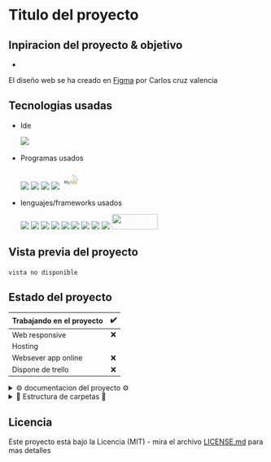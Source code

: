 # Titulo del proyecto

## Inpiracion del proyecto & objetivo

-  

El diseño web se ha creado en [Figma](https://www.figma.com/file/kP0SJhf4iDDa9kAzsz1LM1/Github-projects?node-id=0%3A1) por Carlos cruz valencia

## Tecnologias usadas

- Ide
    <!-- visual studio code -->
    <code><img height="25" src="https://img.shields.io/badge/Visual_Studio_Code-0078D4?style=for-the-badge&logo=visual%20studio%20code&logoColor=white"></code>

- Programas usados
    <!-- figma -->
    <code><img height="30" src="https://img.shields.io/badge/Figma-F24E1E?style=for-the-badge&logo=figma&logoColor=white"></code><!-- gitkraken -->
    <code><img height="30" src="https://img.shields.io/badge/GitKraken-179287?style=for-the-badge&logo=GitKraken&logoColor=white"></code><!-- Xamp -->
    <code><img height="30" src="https://img.shields.io/badge/Xampp-F37623?style=for-the-badge&logo=xampp&logoColor=white"></code><!-- trello -->
    <code><img height="30" src="https://img.shields.io/badge/Trello-0052CC?style=for-the-badge&logo=trello&logoColor=white"></code><!-- my sql -->
    <code><img height="40" src="https://raw.githubusercontent.com/github/explore/80688e429a7d4ef2fca1e82350fe8e3517d3494d/topics/mysql/mysql.png"></code>
- lenguajes/frameworks usados
    <!-- bootstrap -->
    <code><img height="30" src="https://img.shields.io/badge/Bootstrap-563D7C?style=for-the-badge&logo=bootstrap&logoColor=white"></code><!-- html -->
    <code><img height="30" src="https://img.shields.io/badge/HTML5-E34F26?style=for-the-badge&logo=html5&logoColor=white"></code><!-- css -->
    <code><img height="30" src="https://img.shields.io/badge/CSS3-1572B6?style=for-the-badge&logo=css3&logoColor=white"></code><!-- python -->
    <code><img height="30" src="https://img.shields.io/badge/Python-3776AB?style=for-the-badge&logo=python&logoColor=white"></code><!-- sass -->
    <code><img height="30" src="https://img.shields.io/badge/Sass-CC6699?style=for-the-badge&logo=sass&logoColor=white"></code><!-- javascript -->
    <code><img src="https://img.shields.io/badge/JavaScript-323330?style=for-the-badge&logo=javascript&logoColor=F7DF1E"></img></code><!-- srolltrigger -->
    <code><img src="https://camo.githubusercontent.com/12c4402a62af1a832fe34f8f60d5494706dd433de5fe65c472d6fa66f0f5578e/687474703a2f2f677265656e736f636b2e636f6d2f5f696d672f6769746875622f7468756d622d7363726f6c6c747269676765722d736d616c6c2e676966" height="30"></img></code><!-- textillate -->
    <code><img src="https://m1.paperblog.com/i/170/1706558/textillatejs-animaciones-texto-usando-css3-L-RwyQR7.jpeg" height="32"></img></code><!-- animate -->
    <code><img src="https://www.drupaladicto.com/sites/drupaladicto/files/inline-images/pagina%20ofical%20animate%20css.PNG" height="32"></img></code>
 <code><img src="https://i.postimg.cc/0QLfkqmD/pocoo-flask-ar21.png)](https://postimg.cc/jw4NcmMS" height="30" width="90"></img></code>

## Vista previa del proyecto

``vista no disponible``
<!-- <img src="project-preview.png" aling="center"></img> -->
<!-- <img src="project-preview.gif" aling="center"></img> -->

## Estado del proyecto

|Trabajando en el proyecto|✔️|
| -------------------------- | :----------------: |
|            Web responsive  |      ❌        |
|           Hosting          |    |
| Websever app online        |         ❌    |  
| Dispone de trello          |         ❌    |  
<details >
<summary>⚙️ documentacion del proyecto ⚙️</summary>

1. Creacion de la pagina web
    ![]()

</details>

<details >
<summary>📁 Estructura de carpetas 📁</summary>

```text
/
├── README.md
├── Licence
├── index.html
└── assets/
    ├── js/
    │   └── app.js
    └── media/
    │    ├── img/
    │    │   └── components/
    │    │       ├── footer/
    │    │       └── header/
    │    └── layouts/
    │    │   └── landing/
    │    │   
    │    │       
    │    └── video/
    │
    │   
    └── styles/
        ├── css/
        │   ├── main.css
        │   └── main.css.map
        └── sass/
            ├── base/
            │   └──_settings.scss
            ├── components/
            │   └──_menu.scss
            ├── layouts/
            │   └──_landing.scss
            └── main.scss
```

</details>


<!-- └── / ├── │ -->


## Licencia

Este proyecto está bajo la Licencia (MIT) - mira el archivo [LICENSE.md](LICENSE.md)  para mas detalles

<!-- ## !codigo temporal¡
## git update code
```shell
git add -A && git commit -a -m \"update\" && git push
```

## sass compiler code
```shell
sass -w --style compressed static/styles/sass/main.scss static/styles/css/main.css
``` -->

<!-- emojis  -->
<!-- https://tutorialmarkdown.com/emojis -->